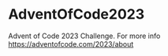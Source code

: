 # AdventOfCode2023
Advent of Code 2023 Challenge. For more info https://adventofcode.com/2023/about
